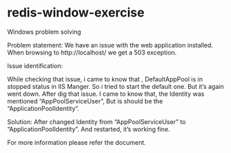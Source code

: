# redis-window-exercise
Windows problem solving

Problem statement: We have an issue with the web application installed. When browsing to http://localhost/ we get a 503 exception.

Issue identification: 

While checking that issue, i came to know that , DefaultAppPool is in stopped status in IIS Manger. So i tried to start the default one. But it’s again went down. After dig that issue. I came to know that, the Identity was mentioned “AppPoolServiceUser”, But is should be the “ApplicationPoolIdentity”.

Solution:
After changed Identity from “AppPoolServiceUser”  to  “ApplicationPoolIdentity”. And restarted, it’s working fine.


For more information please refer the document.